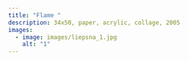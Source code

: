 ```yaml
---
title: "Flame "
description: 34x50, paper, acrylic, collage, 2005
images:
  - image: images/liepsna_1.jpg
    alt: "1"
---
```

